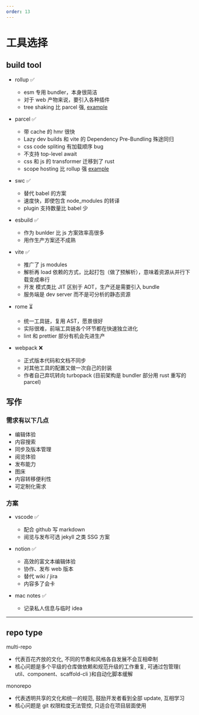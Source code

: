 ```yaml
---
order: 13
---
```


# 工具选择

## build tool

- rollup ✅

  - esm 专用 bundler，本身很简洁
  - 对于 web 产物来说，要引入各种插件
  - tree shaking 比 parcel 强, [example](https://stackblitz.com/edit/node-cpq4ro?file=index.js&view=editor)

- parcel ✅

  - 带 cache 的 hmr 很快
  - Lazy dev builds 和 vite 的 Dependency Pre-Bundling 殊途同归
  - css code spliting 有加载顺序 bug
  - 不支持 top-level await
  - css 和 js 的 transformer 迁移到了 rust
  - scope hosting 比 rollup 强 [example](https://stackblitz.com/edit/node-appyag?file=index.js&view=editor)

- swc ✅

  - 替代 babel 的方案
  - 速度快，即使包含 node_modules 的转译
  - plugin 支持数量比 babel 少

- esbuild ✅

  - 作为 bunlder 比 js 方案效率高很多
  - 用作生产方案还不成熟

- vite ✅

  - 推广了 js modules
  - 解析再 load 依赖的方式，比起打包（做了预解析），意味着资源从并行下载变成串行
  - 开发 模式类比 JIT 区别于 AOT，生产还是需要引入 bundle
  - 服务端是 dev server 而不是可分析的静态资源

- rome ⏳

  - 统一工具链，复用 AST，愿景很好
  - 实际很难，前端工具链各个环节都在快速独立进化
  - lint 和 prettier 部分有机会先进生产

- webpack ❌

  - 正式版本代码和文档不同步
  - 对其他工具的配置又做一次自己的封装
  - 作者自己弃坑转向 turbopack (目前架构是 bundler 部分用 rust 重写的 parcel)

## 写作

### 需求有以下几点

- 编辑体验
- 内容搜索
- 同步及版本管理
- 阅览体验
- 发布能力
- 图床
- 内容转移便利性
- 可定制化需求

### 方案

- vscode ✅

  - 配合 github 写 markdown
  - 阅览与发布可选 jekyll 之类 SSG 方案

- notion ✅

  - 高效的富文本编辑体验
  - 协作、发布 web 版本
  - 替代 wiki / jira
  - 内容多了会卡

- mac notes ✅

  - 记录私人信息与临时 idea

---

## repo type

multi-repo

- 代表百花齐放的文化, 不同的节奏和风格各自发展不会互相牵制
- 核心问题是多个平级的仓库做依赖和规范升级的工作重复, 可通过包管理( util、component、scaffold-cli )和自动化脚本缓解

monorepo

- 代表透明共享的文化和统一的规范, 鼓励开发者看到全部 update, 互相学习
- 核心问题是 git 权限粒度无法管控, 只适合在项目层面使用
